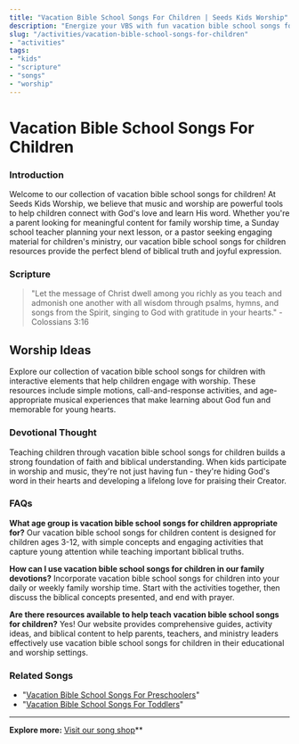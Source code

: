 ```yaml
---
title: "Vacation Bible School Songs For Children | Seeds Kids Worship"
description: "Energize your VBS with fun vacation bible school songs for children. Engaging worship music and activities for summer children's ministry."
slug: "/activities/vacation-bible-school-songs-for-children"
- "activities"
tags:
- "kids"
- "scripture"
- "songs"
- "worship"
---
```


# Vacation Bible School Songs For Children

### Introduction

Welcome to our collection of vacation bible school songs for children! At Seeds Kids Worship, we believe that music and worship are powerful tools to help children connect with God's love and learn His word. Whether you're a parent looking for meaningful content for family worship time, a Sunday school teacher planning your next lesson, or a pastor seeking engaging material for children's ministry, our vacation bible school songs for children resources provide the perfect blend of biblical truth and joyful expression.

### Scripture

> "Let the message of Christ dwell among you richly as you teach and admonish one another with all wisdom through psalms, hymns, and songs from the Spirit, singing to God with gratitude in your hearts." - Colossians 3:16

## Worship Ideas

Explore our collection of vacation bible school songs for children with interactive elements that help children engage with worship. These resources include simple motions, call-and-response activities, and age-appropriate musical experiences that make learning about God fun and memorable for young hearts.

### Devotional Thought

Teaching children through vacation bible school songs for children builds a strong foundation of faith and biblical understanding. When kids participate in worship and music, they're not just having fun - they're hiding God's word in their hearts and developing a lifelong love for praising their Creator.

### FAQs

**What age group is vacation bible school songs for children appropriate for?**
Our vacation bible school songs for children content is designed for children ages 3-12, with simple concepts and engaging activities that capture young attention while teaching important biblical truths.

**How can I use vacation bible school songs for children in our family devotions?**
Incorporate vacation bible school songs for children into your daily or weekly family worship time. Start with the activities together, then discuss the biblical concepts presented, and end with prayer.

**Are there resources available to help teach vacation bible school songs for children?**
Yes! Our website provides comprehensive guides, activity ideas, and biblical content to help parents, teachers, and ministry leaders effectively use vacation bible school songs for children in their educational and worship settings.

### Related Songs

- "[Vacation Bible School Songs For Preschoolers](/activities/vacation-bible-school-songs-for-preschoolers/)"
- "[Vacation Bible School Songs For Toddlers](/activities/vacation-bible-school-songs-for-toddlers/)"

---

**Explore more:** [Visit our song shop](https://seedskidsworship.com/shop)**

<!-- Schema Markup -->
<script type="application/ld+json">
{
  "@context": "https://schema.org",
  "@type": "MusicRecording",
  "name": "Vacation Bible School Songs For Children",
  "byArtist": {
    "@type": "MusicGroup",
    "name": "Seeds Kids Worship"
  },
  "isFamilyFriendly": true,
  "url": "https://seedskidsworship.com/activities/vacation-bible-school-songs-for-children/"
}
</script>